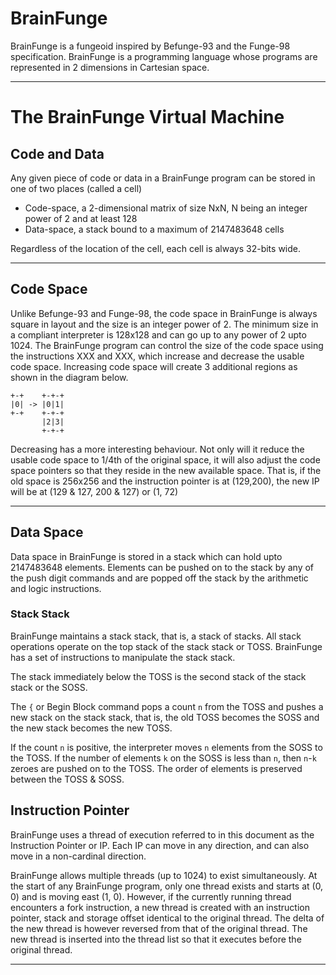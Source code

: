 # BrainFunge

BrainFunge is a fungeoid inspired by Befunge-93 and the Funge-98
specification. BrainFunge is a programming language whose programs
are represented in 2 dimensions in Cartesian space.

----

# The BrainFunge Virtual Machine
## Code and Data

Any given piece of code or data in a BrainFunge program can be
stored in one of two places (called a cell)

* Code-space, a 2-dimensional matrix of size NxN, N being an
  integer power of 2 and at least 128
* Data-space, a stack bound to a maximum of 2147483648 cells

Regardless of the location of the cell, each cell is always 32-bits wide.

----

## Code Space

Unlike Befunge-93 and Funge-98, the code space in BrainFunge is always
square in layout and the size is an integer power of 2. The minimum
size in a compliant interpreter is 128x128 and can go up to any power
of 2 upto 1024. The BrainFunge program can control the size of the code
space using the instructions XXX and XXX, which increase and decrease
the usable code space. Increasing code space will create 3 additional
regions as shown in the diagram below.

    +-+    +-+-+
    |0| -> |0|1|
    +-+    +-+-+
           |2|3|
           +-+-+

Decreasing has a more interesting behaviour. Not only will it reduce the
usable code space to 1/4th of the original space, it will also adjust the
code space pointers so that they reside in the new available space. That
is, if the old space is 256x256 and the instruction pointer is at (129,200),
the new IP will be at (129 & 127, 200 & 127) or (1, 72)

----

## Data Space

Data space in BrainFunge is stored in a stack which can hold upto 2147483648
elements. Elements can be pushed on to the stack by any of the push digit
commands and are popped off the stack by the arithmetic and logic instructions.

### Stack Stack

BrainFunge maintains a stack stack, that is, a stack of stacks. All stack
operations operate on the top stack of the stack stack or TOSS. BrainFunge
has a set of instructions to manipulate the stack stack.

The stack immediately below the TOSS is the second stack of the stack stack
or the SOSS.

The `{` or Begin Block command pops a count `n` from the TOSS and pushes a new
stack on the stack stack, that is, the old TOSS becomes the SOSS and the
new stack becomes the new TOSS.

If the count `n` is positive, the interpreter moves `n` elements from the SOSS
to the TOSS. If the number of elements `k` on the SOSS is less than `n`, then
`n`-`k` zeroes are pushed on to the TOSS. The order of elements is preserved
between the TOSS & SOSS.

## Instruction Pointer

BrainFunge uses a thread of execution referred to in this document as the
Instruction Pointer or IP. Each IP can move in any direction, and can also
move in a non-cardinal direction.

BrainFunge allows multiple threads (up to 1024) to exist simultaneously.
At the start of any BrainFunge program, only one thread exists and starts
at (0, 0) and is moving east (1, 0). However, if the currently running
thread encounters a fork instruction, a new thread is created with an
instruction pointer, stack and storage offset identical to the original
thread. The delta of the new thread is however reversed from that of the
original thread. The new thread is inserted into the thread list so that
it executes before the original thread.

----
